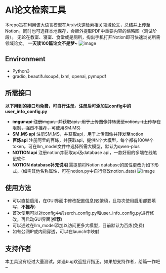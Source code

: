 # AI论文检索工具
本repo旨在利用该大语言模型在Arxiv快速检索相关领域论文，总结并上传至Notion。同时也可选择本地保存，会额外提取PDF中重要内容的缩略图（测试阶段）。
无论在教室、寝室、食堂或是厕所，掏出手机打开Notion即可快速浏览所需领域论文。
**一天读100篇论文不是梦~**
![image](https://github.com/user-attachments/assets/1ea23d67-7d4e-44e0-80b0-6fa7568d490d)



## Environment
* Python3
* gradio, beautifulsoup4, lxml, openai, pymupdf

## 所需接口
**以下用到的接口均免费，可自行注册。注册后可添加进config中的user_info_config.py**
* ~~**imgur api** 注册imgur，并获取api，用于上传图像并转发至notion。(上传存在限制，强烈不推荐，可使用SM.MS)~~
* **SM.MS api** 注册SM.MS，并获取api，用于上传图像并转发至notion
* **百炼api** 注册阿里的百炼，并获取api，提供N个大模型，每个都有100W个token。可在llm_model文件中选择所需大模型，默认为qwen-plus
* **NOTION api** 注册notion并获取api及database api，一款好用的多端在线笔记软件
* **NOTION database补充说明** 需提前将Notion database的属性更改为如下形式。(如需其他名称属性，可在notion.py中自行修改notion_data)
![image](https://github.com/user-attachments/assets/9395478e-0ca5-4f9a-b935-3e94876e3991)

## 使用方法
* 可以直接启用，在GUI界面中修改配置信息(较繁琐，且每次使用启用都要填写，**不推荐**)
* 首次使用可以对config中的serch_config.py和user_info_config.py进行修改，再启动GUI界面(**推荐**)
* 可以通过在llm_model添加以访问更多大模型，目前默认为百炼(免费)
* 如有公网IP或内网穿透，可以在launch中映射

## 支持作者
本工具没有经过大量测试，如遇bug欢迎批评指正。如果想支持作者，给篇一作吧~
